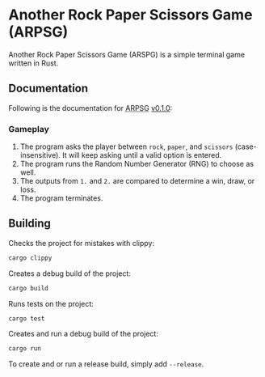 # Another Rock Paper Scissors Game (<abbr>ARPSG</abbr>)

Another Rock Paper Scissors Game (<abbr>ARSPG</abbr>) is a simple terminal game
written in Rust.

## Documentation

Following is the documentation for
<abbr title="Another Rock Paper Scissors Game">ARPSG</abbr>
[v0.1.0](https://github.com/acodili-jg/arpsg/releases/tag/v0.1.0):

### Gameplay

 1. The program asks the player between `rock`, `paper`, and `scissors`
    (case-insensitive). It will keep asking until a valid option is entered.
 2. The program runs the Random Number Generator (RNG) to choose as well.
 3. The outputs from `1.` and `2.` are compared to determine a win, draw, or
    loss.
 4. The program terminates.

## Building

Checks the project for mistakes with clippy:
```sh
cargo clippy
```

Creates a debug build of the project:
```sh
cargo build
```

Runs tests on the project:
```sh
cargo test
```

Creates and run a debug build of the project:
```sh
cargo run
```

To create and or run a release build, simply add `--release`.
